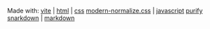 Made with: [vite](#) | 
[html](#) |
[css](#)
[modern-normalize.css](#) |
[javascript](#)
[purify](#)
[snarkdown](#) |
[markdown](#)